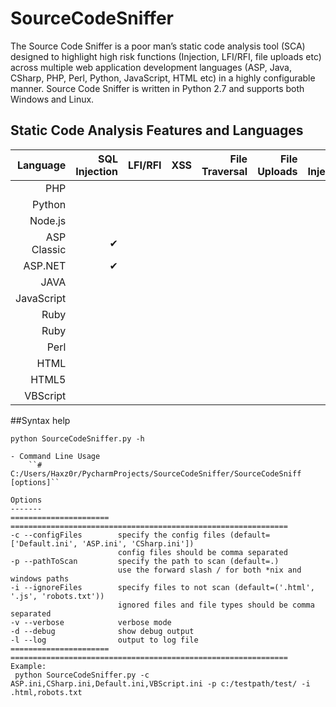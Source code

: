 # SourceCodeSniffer
The Source Code Sniffer is a poor man’s static code analysis tool (SCA) designed to highlight high risk functions (Injection, LFI/RFI, file uploads etc) across multiple web application development languages (ASP, Java, CSharp, PHP, Perl, Python, JavaScript, HTML etc) in a highly configurable manner.
Source Code Sniffer is written in Python 2.7 and supports both Windows and Linux.



## Static Code Analysis Features and Languages
|Language   |SQL Injection|LFI/RFI|XSS|File Traversal|File Uploads|XML Injection|JSON Injection|XPath Injection|LDAP Injection|
|----------:|------------:|------:|--:|-------------:|-----------:|------------:|-------------:|--------------:|-------------:|
|PHP        |             |       |   |              |            |             |              |               |              |
|Python     |             |       |   |              |            |             |              |               |              |
|Node.js    |             |       |   |              |            |             |              |               |              |
|ASP Classic|  &#10004;   |       |   |              |            |             |              |               |              |
|ASP.NET    |  &#10004;   |       |   |              |            |             |              |               |              |
|JAVA       |             |       |   |              |            |             |              |               |              |
|JavaScript |             |       |   |              |            |             |              |               |              |
|Ruby       |             |       |   |              |            |             |              |               |              |
|Ruby       |             |       |   |              |            |             |              |               |              |
|Perl       |             |       |   |              |            |             |              |               |              |
|HTML       |             |       |   |              |            |             |              |               |              |
|HTML5      |             |       |   |              |            |             |              |               |              |
|VBScript   |             |       |   |              |            |             |              |               |              |

##Syntax help
```
python SourceCodeSniffer.py -h

- Command Line Usage
	``# C:/Users/Haxz0r/PycharmProjects/SourceCodeSniffer/SourceCodeSniff [options]``

Options
-------
====================== ==============================================================
-c --configFiles        specify the config files (default=['Default.ini', 'ASP.ini', 'CSharp.ini'])
                        config files should be comma separated
-p --pathToScan         specify the path to scan (default=.)
                        use the forward slash / for both *nix and windows paths
-i --ignoreFiles        specify files to not scan (default=('.html', '.js', 'robots.txt'))
                        ignored files and file types should be comma separated 
-v --verbose            verbose mode
-d --debug              show debug output
-l --log                output to log file
====================== ==============================================================
Example:
 python SourceCodeSniffer.py -c ASP.ini,CSharp.ini,Default.ini,VBScript.ini -p c:/testpath/test/ -i .html,robots.txt
```


